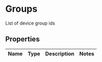 

# Groups

List of device group ids

## Properties

| Name | Type | Description | Notes |
|------------ | ------------- | ------------- | -------------|



